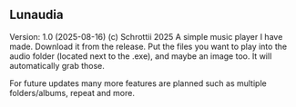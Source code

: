 ## Lunaudia 
Version: 1.0 (2025-08-16) 
(c) Schrottii 2025 
A simple music player I have made. Download it from the release. Put the files you want to play into the audio folder (located next to the .exe), and maybe an image too. It will automatically grab those. 

For future updates many more features are planned such as multiple folders/albums, repeat and more.